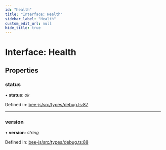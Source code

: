 ```yaml
---
id: "health"
title: "Interface: Health"
sidebar_label: "Health"
custom_edit_url: null
hide_title: true
---
```


# Interface: Health

## Properties

### status

• **status**: *ok*

Defined in: [bee-js/src/types/debug.ts:87](https://github.com/ethersphere/bee-js/blob/8087a81/src/types/debug.ts#L87)

___

### version

• **version**: *string*

Defined in: [bee-js/src/types/debug.ts:88](https://github.com/ethersphere/bee-js/blob/8087a81/src/types/debug.ts#L88)
